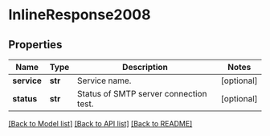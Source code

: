 # InlineResponse2008

## Properties
Name | Type | Description | Notes
------------ | ------------- | ------------- | -------------
**service** | **str** | Service name. | [optional] 
**status** | **str** | Status of SMTP server connection test. | [optional] 

[[Back to Model list]](../README.md#documentation-for-models) [[Back to API list]](../README.md#documentation-for-api-endpoints) [[Back to README]](../README.md)

